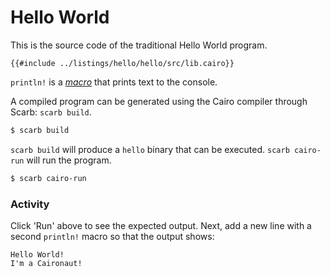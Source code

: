 # Hello World

This is the source code of the traditional Hello World program.

```cairo,editable
{{#include ../listings/hello/hello/src/lib.cairo}}
```

`println!` is a [_macro_][macros] that prints text to the
console.

A compiled program can be generated using the Cairo compiler through Scarb: `scarb build`.

```bash
$ scarb build
```

`scarb build` will produce a `hello` binary that can be executed.
`scarb cairo-run` will run the program.

```bash
$ scarb cairo-run
```

### Activity

Click 'Run' above to see the expected output. Next, add a new
line with a second `println!` macro so that the output shows:

```text
Hello World!
I'm a Caironaut!
```

[macros]: https://book.cairo-lang.org/ch12-05-macros.html?#macros
